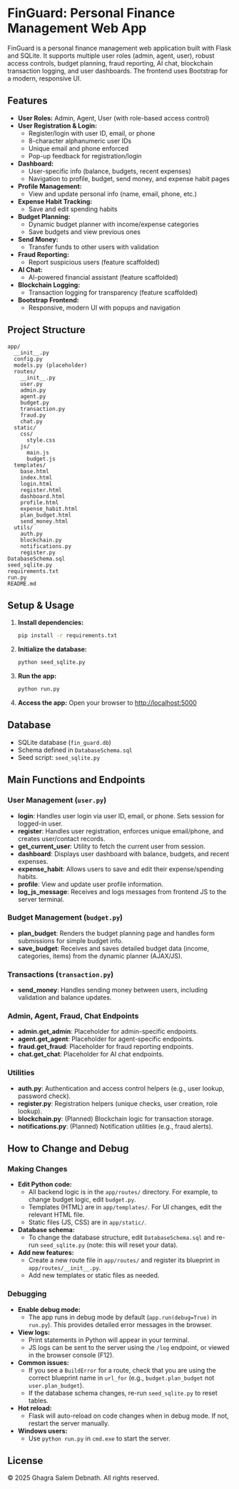 # FinGuard: Personal Finance Management Web App

FinGuard is a personal finance management web application built with Flask and SQLite. It supports multiple user roles (admin, agent, user), robust access controls, budget planning, fraud reporting, AI chat, blockchain transaction logging, and user dashboards. The frontend uses Bootstrap for a modern, responsive UI.

## Features

- **User Roles:** Admin, Agent, User (with role-based access control)
- **User Registration & Login:**
  - Register/login with user ID, email, or phone
  - 8-character alphanumeric user IDs
  - Unique email and phone enforced
  - Pop-up feedback for registration/login
- **Dashboard:**
  - User-specific info (balance, budgets, recent expenses)
  - Navigation to profile, budget, send money, and expense habit pages
- **Profile Management:**
  - View and update personal info (name, email, phone, etc.)
- **Expense Habit Tracking:**
  - Save and edit spending habits
- **Budget Planning:**
  - Dynamic budget planner with income/expense categories
  - Save budgets and view previous ones
- **Send Money:**
  - Transfer funds to other users with validation
- **Fraud Reporting:**
  - Report suspicious users (feature scaffolded)
- **AI Chat:**
  - AI-powered financial assistant (feature scaffolded)
- **Blockchain Logging:**
  - Transaction logging for transparency (feature scaffolded)
- **Bootstrap Frontend:**
  - Responsive, modern UI with popups and navigation

## Project Structure

```text
app/
  __init__.py
  config.py
  models.py (placeholder)
  routes/
    __init__.py
    user.py
    admin.py
    agent.py
    budget.py
    transaction.py
    fraud.py
    chat.py
  static/
    css/
      style.css
    js/
      main.js
      budget.js
  templates/
    base.html
    index.html
    login.html
    register.html
    dashboard.html
    profile.html
    expense_habit.html
    plan_budget.html
    send_money.html
  utils/
    auth.py
    blockchain.py
    notifications.py
    register.py
DatabaseSchema.sql
seed_sqlite.py
requirements.txt
run.py
README.md
```

## Setup & Usage

1. **Install dependencies:**
   ```cmd
   pip install -r requirements.txt
   ```
2. **Initialize the database:**
   ```cmd
   python seed_sqlite.py
   ```
3. **Run the app:**
   ```cmd
   python run.py
   ```
4. **Access the app:**
   Open your browser to [http://localhost:5000](http://localhost:5000)

## Database
- SQLite database (`fin_guard.db`)
- Schema defined in `DatabaseSchema.sql`
- Seed script: `seed_sqlite.py`

## Main Functions and Endpoints

### User Management (`user.py`)
- **login**: Handles user login via user ID, email, or phone. Sets session for logged-in user.
- **register**: Handles user registration, enforces unique email/phone, and creates user/contact records.
- **get_current_user**: Utility to fetch the current user from session.
- **dashboard**: Displays user dashboard with balance, budgets, and recent expenses.
- **expense_habit**: Allows users to save and edit their expense/spending habits.
- **profile**: View and update user profile information.
- **log_js_message**: Receives and logs messages from frontend JS to the server terminal.

### Budget Management (`budget.py`)
- **plan_budget**: Renders the budget planning page and handles form submissions for simple budget info.
- **save_budget**: Receives and saves detailed budget data (income, categories, items) from the dynamic planner (AJAX/JS).

### Transactions (`transaction.py`)
- **send_money**: Handles sending money between users, including validation and balance updates.

### Admin, Agent, Fraud, Chat Endpoints
- **admin.get_admin**: Placeholder for admin-specific endpoints.
- **agent.get_agent**: Placeholder for agent-specific endpoints.
- **fraud.get_fraud**: Placeholder for fraud reporting endpoints.
- **chat.get_chat**: Placeholder for AI chat endpoints.

### Utilities
- **auth.py**: Authentication and access control helpers (e.g., user lookup, password check).
- **register.py**: Registration helpers (unique checks, user creation, role lookup).
- **blockchain.py**: (Planned) Blockchain logic for transaction storage.
- **notifications.py**: (Planned) Notification utilities (e.g., fraud alerts).

## How to Change and Debug

### Making Changes
- **Edit Python code:**
  - All backend logic is in the `app/routes/` directory. For example, to change budget logic, edit `budget.py`.
  - Templates (HTML) are in `app/templates/`. For UI changes, edit the relevant HTML file.
  - Static files (JS, CSS) are in `app/static/`.
- **Database schema:**
  - To change the database structure, edit `DatabaseSchema.sql` and re-run `seed_sqlite.py` (note: this will reset your data).
- **Add new features:**
  - Create a new route file in `app/routes/` and register its blueprint in `app/routes/__init__.py`.
  - Add new templates or static files as needed.

### Debugging
- **Enable debug mode:**
  - The app runs in debug mode by default (`app.run(debug=True)` in `run.py`). This provides detailed error messages in the browser.
- **View logs:**
  - Print statements in Python will appear in your terminal.
  - JS logs can be sent to the server using the `/log` endpoint, or viewed in the browser console (F12).
- **Common issues:**
  - If you see a `BuildError` for a route, check that you are using the correct blueprint name in `url_for` (e.g., `budget.plan_budget` not `user.plan_budget`).
  - If the database schema changes, re-run `seed_sqlite.py` to reset tables.
- **Hot reload:**
  - Flask will auto-reload on code changes when in debug mode. If not, restart the server manually.
- **Windows users:**
  - Use `python run.py` in `cmd.exe` to start the server.

## License

© 2025 Ghagra Salem Debnath. All rights reserved.
